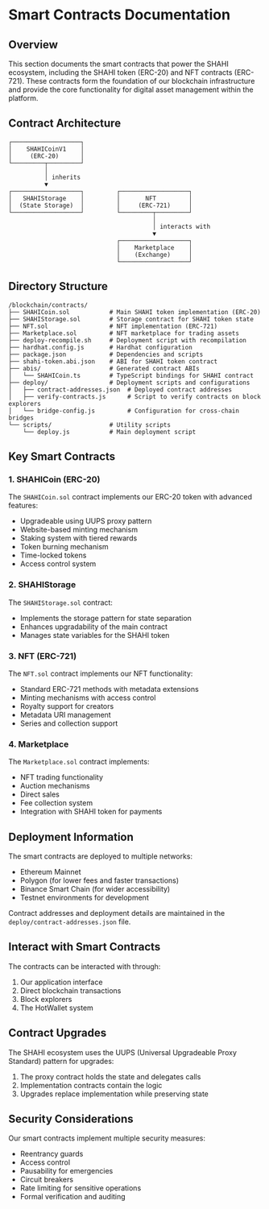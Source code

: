 # Smart Contracts Documentation

## Overview

This section documents the smart contracts that power the SHAHI ecosystem, including the SHAHI token (ERC-20) and NFT contracts (ERC-721). These contracts form the foundation of our blockchain infrastructure and provide the core functionality for digital asset management within the platform.

## Contract Architecture

```
┌───────────────────┐
│    SHAHICoinV1    │
│     (ERC-20)      │
└─────────┬─────────┘
          │
          │ inherits
          ▼
┌───────────────────┐         ┌───────────────────┐
│   SHAHIStorage    │         │       NFT         │
│  (State Storage)  │         │     (ERC-721)     │
└───────────────────┘         └─────────┬─────────┘
                                        │
                                        │ interacts with
                                        ▼
                              ┌───────────────────┐
                              │    Marketplace    │
                              │    (Exchange)     │
                              └───────────────────┘
```

## Directory Structure

```
/blockchain/contracts/
├── SHAHICoin.sol           # Main SHAHI token implementation (ERC-20)
├── SHAHIStorage.sol        # Storage contract for SHAHI token state
├── NFT.sol                 # NFT implementation (ERC-721)
├── Marketplace.sol         # NFT marketplace for trading assets
├── deploy-recompile.sh     # Deployment script with recompilation
├── hardhat.config.js       # Hardhat configuration
├── package.json            # Dependencies and scripts
├── shahi-token.abi.json    # ABI for SHAHI token contract
├── abis/                   # Generated contract ABIs
│   └── SHAHICoin.ts        # TypeScript bindings for SHAHI contract
├── deploy/                 # Deployment scripts and configurations
│   ├── contract-addresses.json  # Deployed contract addresses
│   ├── verify-contracts.js      # Script to verify contracts on block explorers
│   └── bridge-config.js         # Configuration for cross-chain bridges
└── scripts/                # Utility scripts
    └── deploy.js           # Main deployment script
```

## Key Smart Contracts

### 1. SHAHICoin (ERC-20)

The `SHAHICoin.sol` contract implements our ERC-20 token with advanced features:

- Upgradeable using UUPS proxy pattern
- Website-based minting mechanism
- Staking system with tiered rewards
- Token burning mechanism
- Time-locked tokens
- Access control system

### 2. SHAHIStorage

The `SHAHIStorage.sol` contract:

- Implements the storage pattern for state separation
- Enhances upgradability of the main contract
- Manages state variables for the SHAHI token

### 3. NFT (ERC-721)

The `NFT.sol` contract implements our NFT functionality:

- Standard ERC-721 methods with metadata extensions
- Minting mechanisms with access control
- Royalty support for creators
- Metadata URI management
- Series and collection support

### 4. Marketplace

The `Marketplace.sol` contract implements:

- NFT trading functionality
- Auction mechanisms
- Direct sales
- Fee collection system
- Integration with SHAHI token for payments

## Deployment Information

The smart contracts are deployed to multiple networks:

- Ethereum Mainnet
- Polygon (for lower fees and faster transactions)
- Binance Smart Chain (for wider accessibility)
- Testnet environments for development

Contract addresses and deployment details are maintained in the `deploy/contract-addresses.json` file.

## Interact with Smart Contracts

The contracts can be interacted with through:

1. Our application interface
2. Direct blockchain transactions
3. Block explorers
4. The HotWallet system

## Contract Upgrades

The SHAHI ecosystem uses the UUPS (Universal Upgradeable Proxy Standard) pattern for upgrades:

1. The proxy contract holds the state and delegates calls
2. Implementation contracts contain the logic
3. Upgrades replace implementation while preserving state

## Security Considerations

Our smart contracts implement multiple security measures:

- Reentrancy guards
- Access control
- Pausability for emergencies
- Circuit breakers
- Rate limiting for sensitive operations
- Formal verification and auditing
